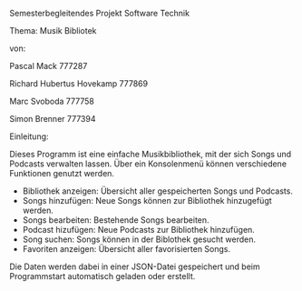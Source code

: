 Semesterbegleitendes Projekt 
Software Technik 

Thema: 
Musik Bibliotek 

von:

Pascal Mack 777287

Richard Hubertus Hovekamp 777869

Marc Svoboda 777758

Simon Brenner 777394


Einleitung: 

Dieses Programm ist eine einfache Musikbibliothek, mit der sich Songs und Podcasts verwalten lassen.
Über ein Konsolenmenü können verschiedene Funktionen genutzt werden.
- Bibliothek anzeigen: Übersicht aller gespeicherten Songs und Podcasts.
- Songs hinzufügen: Neue Songs können zur Bibliothek hinzugefügt werden.
- Songs bearbeiten: Bestehende Songs bearbeiten.
- Podcast hizufügen: Neue Podcasts zur Bibliothek hinzufügen.
- Song suchen: Songs können in der Biblothek gesucht werden.
- Favoriten anzeigen: Übersicht aller favorisierten Songs.
  
Die Daten werden dabei in einer JSON-Datei gespeichert und beim Programmstart automatisch geladen oder erstellt. 
